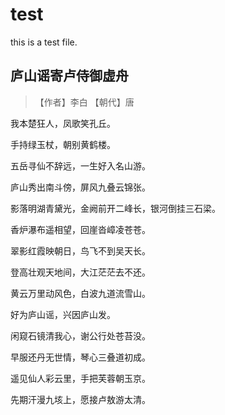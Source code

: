 # test
this is a test file.
## 庐山谣寄卢侍御虚舟
> 【作者】李白 【朝代】唐

我本楚狂人，凤歌笑孔丘。

手持绿玉杖，朝别黄鹤楼。

五岳寻仙不辞远，一生好入名山游。

庐山秀出南斗傍，屏风九叠云锦张。

影落明湖青黛光，金阙前开二峰长，银河倒挂三石梁。

香炉瀑布遥相望，回崖沓嶂凌苍苍。

翠影红霞映朝日，鸟飞不到吴天长。

登高壮观天地间，大江茫茫去不还。

黄云万里动风色，白波九道流雪山。

好为庐山谣，兴因庐山发。

闲窥石镜清我心，谢公行处苍苔没。

早服还丹无世情，琴心三叠道初成。

遥见仙人彩云里，手把芙蓉朝玉京。

先期汗漫九垓上，愿接卢敖游太清。